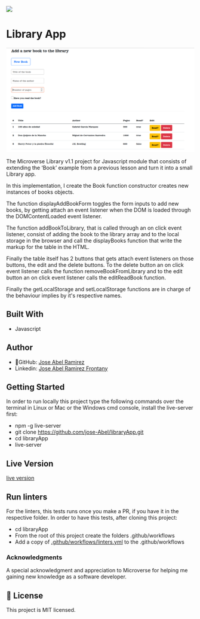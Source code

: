 ![](https://img.shields.io/badge/Microverse-blueviolet)

# Library App

![screenshot](./library_app.png)

The Microverse Library v1.1 project for Javascript module that consists of extending the ‘Book’ example from a previous lesson and turn it into a small Library app.

In this implementation, I create the Book function constructor creates new instances of books objects. 

The function displayAddBookForm toggles the form inputs to add new books, by getting attach an event listener when the DOM is loaded through the DOMContentLoaded event listener. 

The function addBookToLibrary, that is called through an on click event listener, consist of adding the book to the library array and to the local storage in the browser and call the displayBooks function that write the markup for the table in the HTML. 

Finally the table itself has 2 buttons that gets attach event listeners on those buttons, the edit and the delete buttons. To the delete button an on click event listener calls the function removeBookFromLibrary and to the edit button an on click event listener calls the editReadBook function. 

Finally the getLocalStorage and setLocalStorage functions are in charge of the behaviour implies by it's respective names.


## Built With
- Javascript


## Author
- 👤GitHub: [Jose Abel Ramirez](https://github.com/jose-Abel)
- Linkedin: [Jose Abel Ramirez Frontany](https://www.linkedin.com/in/jose-abel-ramirez-frontany-7674a842/)

## Getting Started
In order to run locally this project type the following commands over the terminal in Linux or Mac or the Windows cmd console, install the live-server first:

- npm -g live-server
- git clone https://github.com/jose-Abel/libraryApp.git
- cd libraryApp
- live-server

## Live Version

[live version](https://jose-abel-library-app.netlify.app/)

## Run linters
For the linters, this tests runs once you make a PR, if you have it in the respective folder. In order to have this tests, after cloning this project:

 - cd libraryApp
- From the root of this project create the folders .github/workflows
- Add a copy of [.github/workflows/linters.yml](https://github.com/microverseinc/linters-config/blob/master/javascript/.github/workflows/linters.yml) to the .github/workflows


### Acknowledgments
A special acknowledgment and appreciation to Microverse for helping me gaining new knowledge as a software developer.


## 📝 License
This project is MIT licensed.